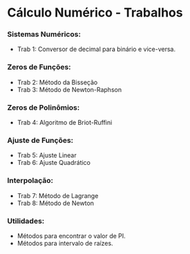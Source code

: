 # Cálculo Numérico - Trabalhos


### Sistemas Numéricos:
* Trab 1: Conversor de decimal para binário e vice-versa.


### Zeros de Funções:
* Trab 2: Método da Bisseção
* Trab 3: Método de Newton-Raphson


### Zeros de Polinômios:
* Trab 4: Algoritmo de Briot-Ruffini


### Ajuste de Funções: 
* Trab 5: Ajuste Linear
* Trab 6: Ajuste Quadrático


### Interpolação:
* Trab 7: Método de Lagrange
* Trab 8: Método de Newton


### Utilidades:
* Métodos para encontrar o valor de PI.
* Métodos para intervalo de raízes.